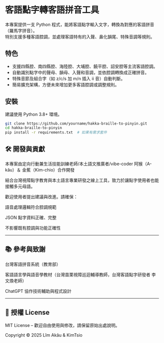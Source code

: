 # 客語點字轉客語拼音工具

本專案提供一支 Python 程式，能將客語點字輸入文字，轉換為對應的客語拼音（羅馬字拼音）。  
特別支援多種客語腔調，並處理客語特有的入聲、鼻化韻尾、特殊音調等規則。

## 特色

- 支援四縣腔、南四縣腔、海陸腔、大埔腔、饒平腔、詔安腔等主流客語腔調。
- 自動識別點字中的聲母、韻母、入聲和音調，並依腔調轉換成正確拼音。
- 特殊音節及組合字（如 z/c/s 加 m/n 插入 ii 音）自動判斷。
- 簡易擴充架構，方便未來增加更多客語腔調或調整規則。

## 安裝

建議使用 Python 3.8+ 環境。

```bash
git clone https://github.com/yourname/hakka-braille-to-pinyin.git
cd hakka-braille-to-pinyin
pip install -r requirements.txt  # 如果有需求套件
```

## 🛠️ 開發與貢獻

本專案由定向行動兼生活技能訓練老師/本土語文推廣者/vibe-coder 阿猴（A-kâu）＆ 金蕉（Kim-chio）合作開發

結合台灣視障點字教育與本土語言專業研發之線上工具，致力於讓點字使用者也能接觸多元母語。

歡迎使用者提出建議與改進。請確保：

語音處理邏輯符合腔調規範

JSON 點字資料正確、完整

不影響既有腔調與功能正確性

---

##  📚 參考與致謝

台灣客語拼音系統（教育部）

客語語言學與語音學教材（台灣苗栗視障巡迴輔導教師，台灣客語點字研發者 李文煥老師）

ChatGPT 協作技術輔助與程式設計

---

## 📄 授權 License

MIT License – 歡迎自由使用與修改，請保留原始出處說明。

Copyright © 2025 Lîm Akâu & KimTsio
